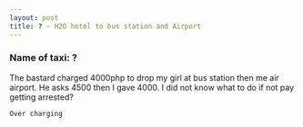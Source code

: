 ```yaml
---
layout: post
title: ? - H2O hotel to bus station and Airport
---
```


### Name of taxi: ?

The bastard charged 4000php to drop my girl at bus station then me air airport. He asks 4500 then I gave 4000. I did not know what to do if not pay getting arrested? 

```Over charging```
